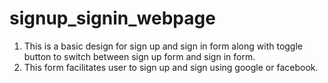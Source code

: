 # signup_signin_webpage
1. This is a basic design for sign up and sign in form along with toggle button to switch between sign up form and sign in form.
2. This form facilitates user to sign up and sign using google or facebook.
